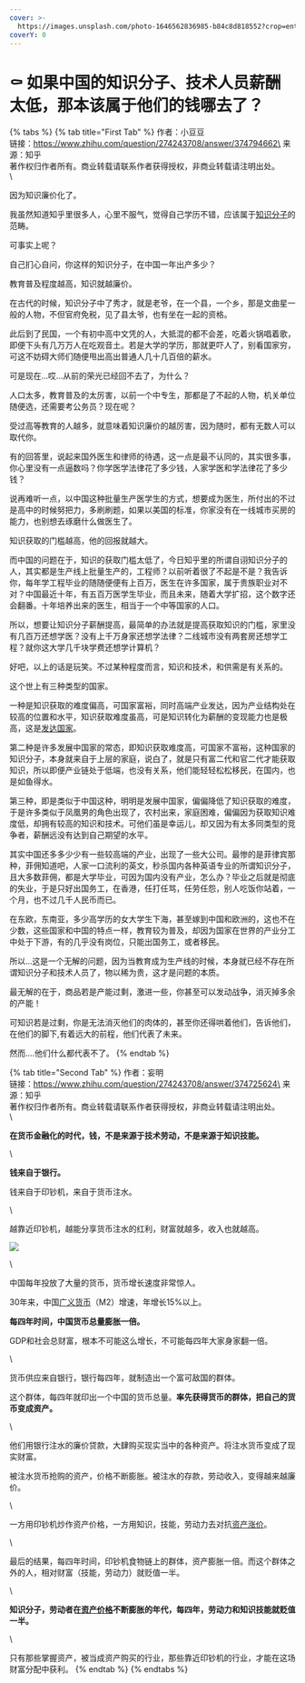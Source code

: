 ```yaml
---
cover: >-
  https://images.unsplash.com/photo-1646562836985-b84c8d818552?crop=entropy&cs=srgb&fm=jpg&ixid=MnwxOTcwMjR8MHwxfHJhbmRvbXx8fHx8fHx8fDE2NDgxOTk4Mzg&ixlib=rb-1.2.1&q=85
coverY: 0
---
```


# ⚰ 如果中国的知识分子、技术人员薪酬太低，那本该属于他们的钱哪去了？

{% tabs %}
{% tab title="First Tab" %}
作者：小豆豆\
链接：https://www.zhihu.com/question/274243708/answer/374794662\
来源：知乎\
著作权归作者所有。商业转载请联系作者获得授权，非商业转载请注明出处。\
\


因为知识廉价化了。

我虽然知道知乎里很多人，心里不服气，觉得自己学历不错，应该属于[知识分子](https://www.zhihu.com/search?q=%E7%9F%A5%E8%AF%86%E5%88%86%E5%AD%90\&search\_source=Entity\&hybrid\_search\_source=Entity\&hybrid\_search\_extra=%7B%22sourceType%22%3A%22answer%22%2C%22sourceId%22%3A374794662%7D)的范畴。

可事实上呢？

自己扪心自问，你这样的知识分子，在中国一年出产多少？

教育普及程度越高，知识就越廉价。

在古代的时候，知识分子中了秀才，就是老爷，在一个县，一个乡，那是文曲星一般的人物，不但官府免税，见了县太爷，也有坐在一起的资格。

此后到了民国，一个有初中高中文凭的人，大抵混的都不会差，吃着火锅唱着歌，即便下头有几万万人在吃观音土。若是大学的学历，那就更吓人了，别看国家穷，可这不妨碍大师们随便甩出高出普通人几十几百倍的薪水。

可是现在...哎...从前的荣光已经回不去了，为什么？

人口太多，教育普及的太厉害，以前一个中专生，那都是了不起的人物，机关单位随便选，还需要考公务员？现在呢？

受过高等教育的人越多，就意味着知识廉价的越厉害，因为随时，都有无数人可以取代你。

有的回答里，说起来国外医生和律师的待遇，这一点是最不认同的，其实很多事，你心里没有一点逼数吗？你学医学法律花了多少钱，人家学医和学法律花了多少钱？

说再难听一点，以中国这种批量生产医学生的方式，想要成为医生，所付出的不过是高中的时候努把力，多刷刷题，如果以美国的标准，你家没有在一线城市买房的能力，也别想去琢磨什么做医生了。

知识获取的门槛越高，他的回报就越大。

而中国的问题在于，知识的获取门槛太低了，今日知乎里的所谓自诩知识分子的人，其实都是生产线上批量生产的，工程师？以前听着很了不起是不是？我告诉你，每年学工程毕业的随随便便有上百万，医生在许多国家，属于贵族职业对不对？中国最近十年，有五百万医学生毕业，而且未来，随着大学扩招，这个数字还会翻番。十年培养出来的医生，相当于一个中等国家的人口。

所以，想要让知识分子薪酬提高，最简单的办法就是提高获取知识的门槛，家里没有几百万还想学医？没有上千万身家还想学法律？二线城市没有两套房还想学工程？就你这大学几千块学费还想学计算机？

好吧，以上的话是玩笑。不过某种程度而言，知识和技术，和供需是有关系的。

这个世上有三种类型的国家。

一种是知识获取的难度偏高，可国家富裕，同时高端产业发达，因为产业结构处在较高的位置和水平，知识获取难度虽高，可是知识转化为薪酬的变现能力也是极高，这是[发达国家](https://www.zhihu.com/search?q=%E5%8F%91%E8%BE%BE%E5%9B%BD%E5%AE%B6\&search\_source=Entity\&hybrid\_search\_source=Entity\&hybrid\_search\_extra=%7B%22sourceType%22%3A%22answer%22%2C%22sourceId%22%3A374794662%7D)。

第二种是许多发展中国家的常态，即知识获取难度高，可国家不富裕，这种国家的知识分子，本身就来自于上层的家庭，说白了，就是只有富二代和官二代才能获取知识，所以即便产业链处于低端，也没有关系，他们能轻轻松松移民，在国内，也是如鱼得水。

第三种，即是类似于中国这种，明明是发展中国家，偏偏降低了知识获取的难度，于是许多类似于凤凰男的角色出现了，农村出来，家庭困难，偏偏因为获取知识难度低，却拥有较高的知识和技术。可他们虽是幸运儿，却又因为有太多同类型的竞争者，薪酬远没有达到自己期望的水平。

其实中国还多多少少有一些较高端的产业，出现了一些大公司。最惨的是菲律宾那种，菲佣知道吧，人家一口流利的英文，秒杀国内各种英语专业的所谓知识分子，且大多数菲佣，都是大学毕业，可因为国内没有产业，怎么办？毕业之后就是彻底的失业，于是只好出国务工，在香港，任打任骂，任劳任怨，别人吃饭你站着，一个月，也不过几千人民币而已。

在东欧，东南亚，多少高学历的女大学生下海，甚至嫁到中国和欧洲的，这也不在少数，这些国家和中国的特点一样，教育较为普及，却因为国家在世界的产业分工中处于下游，有的几乎没有岗位，只能出国务工，或者移民。

所以...这是一个无解的问题，因为当教育成为生产线的时候，本身就已经不存在所谓知识分子和技术人员了，物以稀为贵，这才是问题的本质。

最无解的在于，商品若是产能过剩，激进一些，你甚至可以发动战争，消灭掉多余的产能！

可知识若是过剩，你是无法消灭他们的肉体的，甚至你还得哄着他们，告诉他们，在他们的脚下,有着远大的前程，他们代表了未来。

然而....他们什么都代表不了。
{% endtab %}

{% tab title="Second Tab" %}
作者：妄明\
链接：https://www.zhihu.com/question/274243708/answer/374725624\
来源：知乎\
著作权归作者所有。商业转载请联系作者获得授权，非商业转载请注明出处。\
\


**在货币金融化的时代，钱，不是来源于技术劳动，不是来源于知识技能。**

\


**钱来自于银行。**

钱来自于印钞机，来自于货币注水。

\


越靠近印钞机，越能分享货币注水的红利，财富就越多，收入也就越高。

![](https://pica.zhimg.com/50/v2-d3973775485fac73c27812b1641889a5\_720w.jpg?source=1940ef5c)

\


中国每年投放了大量的货币，货币增长速度非常惊人。

30年来，中国[广义货币](https://www.zhihu.com/search?q=%E5%B9%BF%E4%B9%89%E8%B4%A7%E5%B8%81\&search\_source=Entity\&hybrid\_search\_source=Entity\&hybrid\_search\_extra=%7B%22sourceType%22%3A%22answer%22%2C%22sourceId%22%3A374725624%7D)（M2）增速，年增长15%以上。

**每四年时间，中国货币总量膨胀一倍。**

GDP和社会总财富，根本不可能这么增长，不可能每四年大家身家翻一倍。

\


货币供应来自银行，银行每四年，就制造出一个富可敌国的群体。

这个群体，每四年就印出一个中国的货币总量。**率先获得货币的群体，把自己的货币变成资产。**

\


他们用银行注水的廉价贷款，大肆购买现实当中的各种资产。将注水货币变成了现实财富。

被注水货币抢购的资产，价格不断膨胀。被注水的存款，劳动收入，变得越来越廉价。

\


一方用印钞机炒作资产价格，一方用知识，技能，劳动力去对抗[资产涨价](https://www.zhihu.com/search?q=%E8%B5%84%E4%BA%A7%E6%B6%A8%E4%BB%B7\&search\_source=Entity\&hybrid\_search\_source=Entity\&hybrid\_search\_extra=%7B%22sourceType%22%3A%22answer%22%2C%22sourceId%22%3A374725624%7D)。

\


最后的结果，每四年时间，印钞机食物链上的群体，资产膨胀一倍。而这个群体之外的人，相对财富（技能，劳动力）就贬值一半。

\


**知识分子，劳动者在**[**资产价格**](https://www.zhihu.com/search?q=%E8%B5%84%E4%BA%A7%E4%BB%B7%E6%A0%BC\&search\_source=Entity\&hybrid\_search\_source=Entity\&hybrid\_search\_extra=%7B%22sourceType%22%3A%22answer%22%2C%22sourceId%22%3A374725624%7D)**不断膨胀的年代，每四年，劳动力和知识技能就贬值一半。**

\


只有那些掌握资产，被当成资产购买的行业，那些靠近印钞机的行业，才能在这场财富分配中获利。
{% endtab %}
{% endtabs %}
